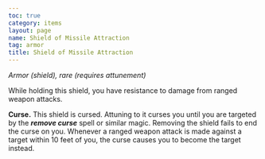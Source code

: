 ```yaml
---
toc: true
category: items
layout: page
name: Shield of Missile Attraction
tag: armor
title: Shield of Missile Attraction 
---
```

_Armor (shield), rare (requires attunement)_ 

While holding this shield, you have resistance to damage from ranged weapon attacks.

**Curse.** This shield is cursed. Attuning to it curses you until you are targeted by the **_remove curse_** spell or similar magic. Removing the shield fails to end the curse on you. Whenever a ranged weapon attack is made against a target within 10 feet of you, the curse causes you to become the target instead. 
